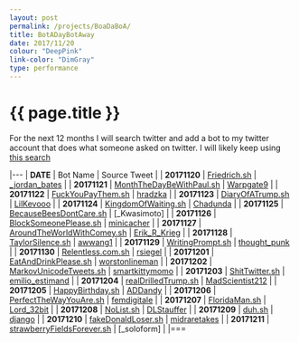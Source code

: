 ```yaml
---
layout: post
permalink: /projects/BoaDaBoA/
title: BotADayBotAway
date: 2017/11/20
colour: "DeepPink"
link-color: "DimGray"
type: performance
---
```


# {{ page.title }}

For the next 12 months I will search twitter and add a bot to my twitter account that does what someone asked on twitter. 
I will likely keep using [this search](https://twitter.com/search?src=typd&q=Someone%20should%20make%20a%20bot%20that)

|---
| __DATE__     |  Bot Name                      | Source Tweet             |
| __20171120__ |  [Friedrich.sh]                | [_jordan_bates]          |
| __20171121__ |  [MonthTheDayBeWithPaul.sh]    | [Warpgate9]              |
| __20171122__ |  [FuckYouPayThem.sh]           | [hradzka]                |
| __20171123__ |  [DiaryOfATrump.sh]            | [LilKevooo]              |
| __20171124__ |  [KingdomOfWaiting.sh]         | [Chadunda]               |
| __20171125__ |  [BecauseBeesDontCare.sh]      | [\_Kwasimoto]            |
| __20171126__ |  [BlockSomeonePlease.sh]       | [minicacher]             |
| __20171127__ |  [AroundTheWorldWithComey.sh]  | [Erik_R_Krieg]           |
| __20171128__ |  [TaylorSilence.sh]            | [awwang1]                |
| __20171129__ |  [WritingPrompt.sh]            | [thought_punk]           |
| __20171130__ |  [Relentless.com.sh]           | [rsiegel]                |
| __20171201__ |  [EatAndDrinkPlease.sh]        | [worstonlineman]         |
| __20171202__ |  [MarkovUnicodeTweets.sh]      | [smartkittymomo]         |
| __20171203__ |  [ShitTwitter.sh]              | [emilio_estimand]        |
| __20171204__ |  [realDrilledTrump.sh]         | [MadScientist212]        |
| __20171205__ |  [HappyBirthday.sh]            | [ADDandy]                |
| __20171206__ |  [PerfectTheWayYouAre.sh]      | [femdigitale]            |
| __20171207__ |  [FloridaMan.sh]               | [Lord_32bit]             |
| __20171208__ |  [NoList.sh]                   | [DLStauffer]             |
| __20171209__ |  [duh.sh]                      | [django]                 |
| __20171210__ |  [fakeDonaldLoser.sh]          | [midraretakes]           |
| __20171211__ |  [strawberryFieldsForever.sh]  | [\_soloform]             |
|===

[Friedrich.sh]: https://github.com/ixt/BotADayBotAway/blob/master/2017/11/20/Friedrich.sh
[_jordan_bates]: https://twitter.com/_jordan_bates/status/902499082567954433
[MonthTheDayBeWithPaul.sh]: https://github.com/ixt/BotADayBotAway/blob/master/2017/11/21/MonthTheDayBeWithPaul.sh
[Warpgate9]: https://twitter.com/Warpgate9/status/931130737868275712
[FuckYouPayThem.sh]: https://github.com/ixt/BotADayBotAway/blob/master/2017/11/22/FuckYouPayThem.sh
[hradzka]: https://twitter.com/hradzka/status/930660751064403970
[DiaryOfATrump.sh]: https://github.com/ixt/BotADayBotAway/blob/master/2017/11/23/DiaryOfATrump.sh
[LilKevooo]: https://twitter.com/LilKevooo/status/930097359324897281
[KingdomOfWaiting.sh]: https://github.com/ixt/BotADayBotAway/blob/master/2017/11/24/KingdomOfWaiting.sh
[Chadunda]: https://twitter.com/Chadunda/status/933569779021041664
[BecauseBeesDontCare.sh]: https://github.com/ixt/BotADayBotAway/blob/master/2017/11/25/BecauseBeesDontCare.sh
[_Kwasimoto]: https://twitter.com/_Kwasimoto/status/928126952782917632
[BlockSomeonePlease.sh]: https://github.com/ixt/BotADayBotAway/blob/master/2017/11/26/BlockSomeonePlease.sh
[minicacher]: https://twitter.com/minicacher/status/1879457115
[AroundTheWorldWithComey.sh]: https://github.com/ixt/BotADayBotAway/blob/master/2017/11/27/AroundTheWorldWithComey.sh
[Erik_R_Krieg]: https://twitter.com/Erik_R_Krieg/status/850467938767437824
[TaylorSilence.sh]: https://github.com/ixt/BotADayBotAway/blob/master/2017/11/28/TaylorSilence.sh
[awwang1]: https://twitter.com/awwang1/status/932696394414116865
[WritingPrompt.sh]: https://github.com/ixt/BotADayBotAway/blob/master/2017/11/29/WritingPrompt.sh
[thought_punk]: https://twitter.com/thought_punk/status/486419466881097728
[Relentless.com.sh]: https://github.com/ixt/BotADayBotAway/blob/master/2017/11/30/Relentless.com.sh
[rsiegel]: https://twitter.com/rsiegel/status/875749724933980164
[EatAndDrinkPlease.sh]: https://github.com/ixt/BotADayBotAway/blob/master/2017/12/01/EatAndDrinkPlease.sh
[worstonlineman]: https://twitter.com/worstonlineman/status/236244364236574720
[MarkovUnicodeTweets.sh]: https://github.com/ixt/BotADayBotAway/blob/master/2017/12/02/MarkovUnicodeTweets.sh
[smartkittymomo]: https://twitter.com/smartkittymomo/status/779727026391515138
[ShitTwitter.sh]: https://github.com/ixt/BotADayBotAway/blob/master/2017/12/03/ShitTwitter.sh
[emilio_estimand]: https://twitter.com/emilio_estimand/status/487120446135873536 
[realDrilledTrump.sh]: https://github.com/ixt/BotADayBotAway/blob/master/2017/12/04/realDrilledTrump.sh
[MadScientist212]: https://twitter.com/MadScientist212/status/630879791881662464
[HappyBirthday.sh]: https://github.com/ixt/BotADayBotAway/blob/master/2017/12/05/HappyBirthday.sh
[ADDandy]: https://twitter.com/ADDandy/status/575364659315744768
[PerfectTheWayYouAre.sh]: https://github.com/ixt/BotADayBotAway/blob/master/2017/12/06/PerfectTheWayYouAre.sh
[femdigitale]: https://twitter.com/femdigitale/status/933313881493196808
[FloridaMan.sh]: https://github.com/ixt/BotADayBotAway/blob/master/2017/12/07/FloridaMan.sh
[Lord_32bit]: https://twitter.com/Lord_32bit/status/938564683086356480
[NoList.sh]: https://github.com/ixt/BotADayBotAway/blob/master/2017/12/08/NoList.sh
[DLStauffer]: https://twitter.com/DLStauffer/status/937511654777954304
[duh.sh]: https://github.com/ixt/BotADayBotAway/blob/master/2017/12/09/duh.sh
[django]: https://twitter.com/django/status/895353163510947840
[fakeDonaldLoser.sh]: https://github.com/ixt/BotADayBotAway/blob/master/2017/12/10/fakeDonaldLoser.sh
[midraretakes]: https://twitter.com/midraretakes/status/935509320036384770
[strawberryFieldsForever.sh]: https://github.com/ixt/BotADayBotAway/blob/master/2017/12/11/strawberryFieldsForever.sh
[_soloform]: https://twitter.com/_soloform/status/421787068390330368
